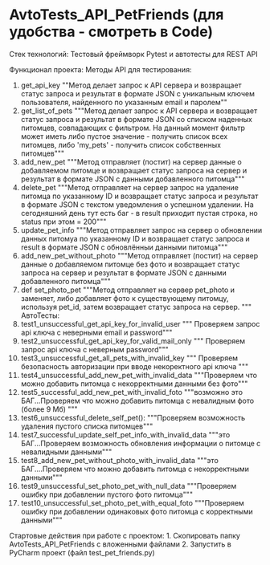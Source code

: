 # AvtoTests_API_PetFriends (для удобства - смотреть в Code)
Стек технологий:
    Тестовый фреймворк Pytest и автотесты для REST API
    
Функционал проекта:
Методы API для тестирования:
  1.    get_api_key
        ""Метод делает запрос к API сервера и возвращает статус запроса и результат в формате
        JSON с уникальным ключем пользователя, найденного по указанным email и паролем""
  2.    get_list_of_pets
        """Метод делает запрос к API сервера и возвращает статус запроса и результат в формате JSON
        со списком наденных питомцев, совпадающих с фильтром. На данный момент фильтр может иметь
        либо пустое значение - получить список всех питомцев, либо 'my_pets' - получить список
        собственных питомцев"""
  3.    add_new_pet
        """Метод отправляет (постит) на сервер данные о добавляемом питомце и возвращает статус
        запроса на сервер и результат в формате JSON с данными добавленного питомца"""
  4.    delete_pet
        """Метод отправляет на сервер запрос на удаление питомца по указанному ID и возвращает
        статус запроса и результат в формате JSON с текстом уведомления о успешном удалении.
        На сегодняшний день тут есть баг - в result приходит пустая строка, но status при этом = 200"""
  5.    update_pet_info
        """Метод отправляет запрос на сервер о обновлении данных питомуа по указанному ID и
        возвращает статус запроса и result в формате JSON с обновлённыи данными питомца"""
  6.    add_new_pet_without_photo
        """Метод отправляет (постит) на сервер данные о добавляемом питомце без фото и возвращает статус
        запроса на сервер и результат в формате JSON с данными добавленного питомца"""
  7.    def set_photo_pet
        """Метод отправляет на сервер pet_photo и заменяет, либо добавляет фото к существующему питомцу,
        используя pet_id, затем возвращает статус запроса на сервер. """
 АвтоТесты:
  1. test1_unsuccessful_get_api_key_for_invalid_user
    """ Проверяем запрос api ключа c неверными email и password"""
  2. test2_unsuccessful_get_api_key_for_valid_mail_only
    """ Проверяем запрос api ключа c неверным password"""
  3. test3_unsuccessful_get_all_pets_with_invalid_key
    """ Проверяем безопасность авторизации при вводе некоректного api ключа """
  4. test4_unsuccessful_add_new_pet_with_invalid_data
    """Проверяем что можно добавить питомца с некорректными данными без фото"""
  5. test5_successful_add_new_pet_with_invalid_foto
    """возможно это БАГ...Проверяем что можно добавить питомца с невалидным фото (более 9 Мб) """
  6. test6_unsuccessful_delete_self_pet():
    """Проверяем возможность удаления пустого списка питомцев""" 
  7. test7_successful_update_self_pet_info_with_invalid_data
    """это БАГ...Проверяем возможность обновления информации о питомце c невалидными данными"""
  8. test8_add_new_pet_without_photo_with_invalid_data
    """это БАГ....Проверяем что можно добавить питомца с некорректными данными"""
  9. test9_unsuccessful_set_photo_pet_with_null_data
    """Проверяем ошибку при добавлении пустого фото питомца"""
  10. test10_unsuccessful_set_photo_pet_with_equal_foto
    """Проверяем ошибку при добавлении одинаковых фото питомца с корректными данными"""

Стартовые действия при работе с проектом:
    1. Скопировать папку AvtoTests_API_PetFriends с вложенными файлами
    2. Запустить в PyCharm проект (файл test_pet_friends.py)
    
